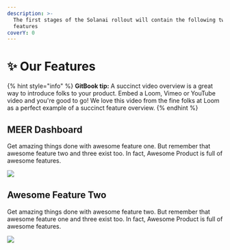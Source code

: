 ```yaml
---
description: >-
  The first stages of the Solanai rollout will contain the following two main
  features
coverY: 0
---
```


# ✨ Our Features

{% hint style="info" %}
**GitBook tip:** A succinct video overview is a great way to introduce folks to your product. Embed a Loom, Vimeo or YouTube video and you're good to go! We love this video from the fine folks at Loom as a perfect example of a succinct feature overview.
{% endhint %}

## MEER Dashboard

Get amazing things done with awesome feature one. But remember that awesome feature two and three exist too. In fact, Awesome Product is full of awesome features.

![](https://images.unsplash.com/photo-1555774698-0b77e0d5fac6?crop=entropy\&cs=tinysrgb\&fm=jpg\&ixid=MnwxOTcwMjR8MHwxfHNlYXJjaHwyfHxhcHB8ZW58MHx8fHwxNjYwNTgzMzQz\&ixlib=rb-1.2.1\&q=80)

## Awesome Feature Two

Get amazing things done with awesome feature two. But remember that awesome feature one and three exist too. In fact, Awesome Product is full of awesome features.

![](https://images.unsplash.com/photo-1569144157591-c60f3f82f137?crop=entropy\&cs=tinysrgb\&fm=jpg\&ixid=MnwxOTcwMjR8MHwxfHNlYXJjaHwxfHxmZWF0dXJlfGVufDB8fHx8MTY2MDU4MzM1OQ\&ixlib=rb-1.2.1\&q=80)
